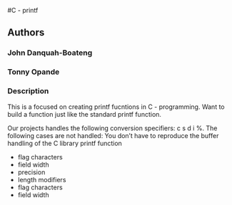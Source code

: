 #C - printf

## Authors

### John Danquah-Boateng 
### Tonny Opande 

### Description

This is a focused on creating printf fucntions in C - programming. Want to build a function
just like the standard printf function.

Our projects handles the following conversion specifiers: c s d i %.
The following cases are not handled:
You don’t have to reproduce the buffer handling of the C library printf function
- flag characters
- field width
- precision
- length modifiers
- flag characters
- field width
